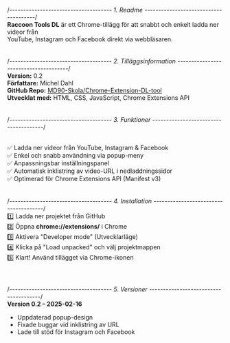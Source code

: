 /*-------------------------------------
        1.  Readme
--------------------------------------*/<br>
**Raccoon Tools DL** är ett Chrome-tillägg för att snabbt och enkelt ladda ner videor från  
YouTube, Instagram och Facebook direkt via webbläsaren.  
<br>
<br>
/*-------------------------------------
        2.  Tilläggsinformation
--------------------------------------*/<br>
**Version:**   0.2  
**Författare:**  Michel Dahl  
**GitHub Repo:** [MD90-Skola/Chrome-Extension-DL-tool](https://github.com/MD90-Skola/Chrome-Extension-DL-tool)  
**Utvecklat med:** HTML, CSS, JavaScript, Chrome Extensions API  
<br>
<br>
/*-------------------------------------
        3.  Funktioner
--------------------------------------*/
<br>
<br>

✅ Ladda ner videor från YouTube, Instagram & Facebook  
✅ Enkel och snabb användning via popup-meny  
✅ Anpassningsbar inställningspanel  
✅ Automatisk inklistring av video-URL i nedladdningssidor  
✅ Optimerad för Chrome Extensions API (Manifest v3)  
<br>
<br>
/*-------------------------------------
        4.  Installation
--------------------------------------*/<br>
1️⃣ Ladda ner projektet från GitHub  
2️⃣ Öppna **chrome://extensions/** i Chrome  
3️⃣ Aktivera "Developer mode" (Utvecklarläge)  
4️⃣ Klicka på "Load unpacked" och välj projektmappen  
5️⃣ Klart! Använd tillägget via Chrome-ikonen  
<br>
<br>
<br>
/*-------------------------------------
        5.  Versioner
--------------------------------------*/<br>
**Version 0.2 – 2025-02-16**  
- Uppdaterad popup-design  
- Fixade buggar vid inklistring av URL  
- Lade till stöd för Instagram och Facebook  
<br>




  
